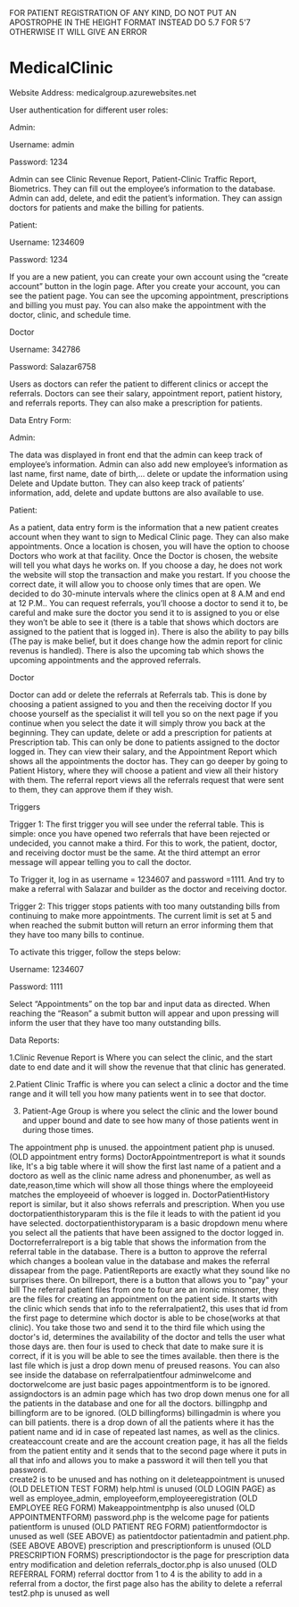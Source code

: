 FOR PATIENT REGISTRATION OF ANY KIND, DO NOT PUT AN APOSTROPHE IN THE HEIGHT FORMAT INSTEAD DO 5.7 FOR 5'7 OTHERWISE IT WILL GIVE AN ERROR

# MedicalClinic
Website Address: medicalgroup.azurewebsites.net


User authentication for different user roles: 

Admin:   

Username: admin 

Password: 1234 

Admin can see Clinic Revenue Report, Patient-Clinic Traffic Report, Biometrics. They can fill out the employee’s information to the database. Admin can add, delete, and edit the patient’s information. They can assign doctors for patients and make the billing for patients. 

 

Patient: 

Username: 1234609 

Password: 1234 

If you are a new patient, you can create your own account using the “create account” button in the login page. After you create your account, you can see the patient page. You can see the upcoming appointment, prescriptions and billing you must pay. You can also make the appointment with the doctor, clinic, and schedule time. 

 

Doctor 

Username: 342786 

Password: Salazar6758 

Users as doctors can refer the patient to different clinics or accept the referrals. Doctors can see their salary, appointment report, patient history, and referrals reports. They can also make a prescription for patients. 

 

Data Entry Form: 

Admin:   

The data was displayed in front end that the admin can keep track of employee’s information. Admin can also add new employee’s information as last name, first name, date of birth,… delete or update the information using Delete and Update button. They can also keep track of patients’ information, add, delete and update buttons are also available to use. 

 

Patient: 

As a patient, data entry form is the information that a new patient creates account when they want to sign to Medical Clinic page. They can also make appointments. Once a location is chosen, you will have the option to choose Doctors who work at that facility. Once the Doctor is chosen, the website will tell you what days he works on. If you choose a day, he does not work the website will stop the transaction and make you restart. If you choose the correct date, it will allow you to choose only times that are open. We decided to do 30-minute intervals where the clinics open at 8 A.M and end at 12 P.M.. You can request referrals, you’ll choose a doctor to send it to, be careful and make sure the doctor you send it to is assigned to you or else they won’t be able to see it (there is a table that shows which doctors are assigned to the patient that is logged in). There is also the ability to pay bills (The pay is make belief, but it does change how the admin report for clinic revenus is handled). There is also the upcoming tab which shows the upcoming appointments and the approved referrals.  

Doctor 

Doctor can add or delete the referrals at Referrals tab. This is done by choosing a patient assigned to you and then the receiving doctor If you choose yourself as the specialist it will tell you so on the next page if you continue when you select the date it will simply throw you back at the beginning. They can update, delete or add a prescription for patients at Prescription tab. This can only be done to patients assigned to the doctor logged in. They can view their salary, and the Appointment Report which shows all the appointments the doctor has. They can go deeper by going to Patient History, where they will choose a patient and view all their history with them. The referral report views all the referrals request that were sent to them, they can approve them if they wish. 

 

Triggers 

Trigger 1: The first trigger you will see under the referral table. This is simple: once you have opened two referrals that have been rejected or undecided, you cannot make a third. For this to work, the patient, doctor, and receiving doctor must be the same. At the third attempt an error message will appear telling you to call the doctor. 

To Trigger it, log in as username = 1234607 and password =1111. And try to make a referral with Salazar and builder as the doctor and receiving doctor. 

 

Trigger 2: This trigger stops patients with too many outstanding bills from continuing to make more appointments. The current limit is set at 5 and when reached the submit button will return an error informing them that they have too many bills to continue. 

 

To activate this trigger, follow the steps below: 

Username: 1234607 

Password: 1111 

Select “Appointments” on the top bar and input data as directed. When reaching the “Reason” a submit button will appear and upon pressing will inform the user that they have too many outstanding bills.  

 

 

 

 

Data Reports: 

1.Clinic Revenue Report is Where you can select the clinic, and the start date to end date and it will show the revenue that that clinic has generated. 

2.Patient Clinic Traffic is where you can select a clinic a doctor and the time range and it will tell you how many patients went in to see that doctor. 

3. Patient-Age Group is where you select the clinic and the lower bound and upper bound and date to see how many of those patients went in during those times. 





The appointment php is unused.
the appointment patient php is unused. (OLD appointment entry forms)
DoctorAppointmentreport is what it sounds like, It's a big table where it will show the first last name of a patient and a doctoro as well as the clinic name adress and phonenumber, as well as date,reason,time which will show all  those things where the employeeid matches the employeeid of whoever is logged in.
DoctorPatientHistory report is similar, but it also shows referrals and prescription. When you use doctorpatienthistoryparam this is the file it leads to with the patient id you have selected.
doctorpatienthistoryparam is a basic dropdown menu where you select all the patients that have been assigned to the doctor logged in.
Doctorreferralreport is a big table that shows the information from the referral table in the database. There is a button to approve the referral which changes a boolean value in the database and makes the referral dissapear from the page.
PatientReports are exactly what they sound like no surprises there. On billreport, there is a button that allows you to "pay" your bill
The referral patient files from one to four are an ironic misnomer, they are the files for creating an appointment on the patient side. It starts with the clinic which sends that info to the referralpatient2, this uses that id from the first page to determine which doctor is able to be chose(works at that clinic).
You take those two and send it to the third file which using the doctor's id, determines the availability of the doctor and tells the user what those days are.
then four is used to check that date to make sure it is correct, if it is you will be able to see the  times available. then there is the last file which is just a drop down menu of preused reasons. You can also see inside the database on referralpatientfour
adminwelcome and doctorwelcome are just basic pages
appointmentform is to be ignored.
assigndoctors is an admin page which has two drop down menus one for all the patients in the database and one for all the doctors.
billingphp and billingform are to be ignored. (OLD billingforms)
billingadmin is where you can bill patients. there is a drop down of all the patients where it has the patient name and id in case of repeated last names, as well as the clinics.
createaccount create and are the account creation page, it has all the fields from the patient entity and it sends that to the second page where it puts in all that info and allows you to make a password it will then tell you that password.\
create2 is to be unused and has nothing on it
deleteappointment is unused (OLD DELETION TEST FORM)
help.html is unused (OLD LOGIN PAGE)
as well as employee_admin, employeeform,employeeregistration (OLD EMPLOYEE REG FORM)
Makeappointmentphp is also unused (OLD APPOINTMENTFORM)
password.php is the welcome page for patients
patientform is unused (OLD PATIENT REG FORM)
patientformdoctor is unused as well (SEE ABOVE)
as patientdoctor patientadmin and patient.php. (SEE ABOVE ABOVE)
prescription and prescriptionform is unused (OLD PRESCRIPTION FORMS)
prescriptiondoctor is the page for prescription data entry modification and deletion
referrals_doctor.php is also unused (OLD REFERRAL FORM)
referral docttor from 1 to 4 is the ability to add in a referral from a doctor, the first page also has the ability to delete a referral
test2.php is unused as well
